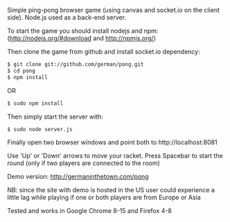 Simple ping-pong browser game (using canvas and socket.io on the client side). Node.js used as a back-end server.

To start the game you should install nodejs and npm:
(http://nodejs.org/#download and http://npmjs.org/)

Then clone the game from github and install socket.io dependency:

```sh
$ git clone git://github.com/german/pong.git
$ cd pong
$ npm install
```

OR

```sh
$ sudo npm install
```

Then simply start the server with:

```sh
$ sudo node server.js
```

Finally open two browser windows and point both to http://localhost:8081

Use 'Up' or 'Down' arrows to move your racket. Press Spacebar to start the round (only if two players are connected to the room)

Demo version: http://germaninthetown.com/pong

NB: since the site with demo is hosted in the US user could experience a little lag while playing if one or both players are from Europe or Asia

Tested and works in Google Chrome 8-15 and Firefox 4-8
